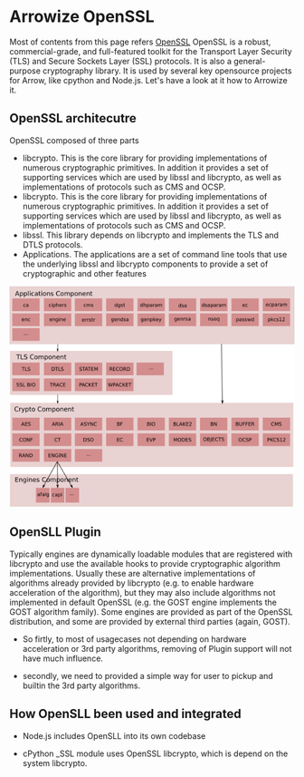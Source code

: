 # Arrowize OpenSSL

Most of contents from this page refers [OpenSSL](https://www.openssl.org/docs/OpenSSLStrategicArchitecture.html) OpenSSL is a robust, commercial-grade, and full-featured toolkit for the Transport Layer Security (TLS) and Secure Sockets Layer (SSL) protocols. It is also a general-purpose cryptography library. It is used by several key opensource projects for Arrow, like cpython and Node.js.
Let's have a look at it how to Arrowize it.

## OpenSSL architecutre

OpenSSL composed of three parts
* libcrypto. This is the core library for providing implementations of numerous cryptographic primitives. In addition it provides a set of supporting services which are used by libssl and libcrypto, as well as implementations of protocols such as CMS and OCSP.
* libcrypto. This is the core library for providing implementations of numerous cryptographic primitives. In addition it provides a set of supporting services which are used by libssl and libcrypto, as well as implementations of protocols such as CMS and OCSP.
* libssl. This library depends on libcrypto and implements the TLS and DTLS protocols.
* Applications. The applications are a set of command line tools that use the underlying libssl and libcrypto components to provide a set of cryptographic and other features

![OpenSSL architure](/images/OpenSSLArchiture.png)

## OpenSLL Plugin

Typically engines are dynamically loadable modules that are registered with libcrypto and use the available hooks to provide cryptographic algorithm implementations. Usually these are alternative implementations of algorithms already provided by libcrypto (e.g. to enable hardware acceleration of the algorithm), but they may also include algorithms not implemented in default OpenSSL (e.g. the GOST engine implements the GOST algorithm family). Some engines are provided as part of the OpenSSL distribution, and some are provided by external third parties (again, GOST).

* So firtly, to most of usagecases not depending on hardware acceleration or 3rd party algorithms, removing of Plugin support will not have much influence.

* secondly, we need to provided a simple way for user to pickup and builtin the 3rd party algorithms.

## How OpenSLL been used and integrated

* Node.js includes OpenSLL into its own codebase

* cPython _SSL module uses OpenSSL libcrypto, which is depend on the system libcrypto. 

